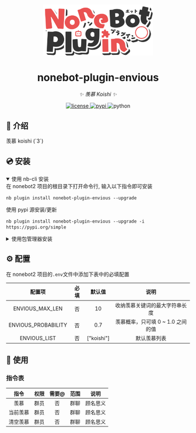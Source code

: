<div align="center">
    <a href="https://v2.nonebot.dev/store">
    <img src="./.docs/NoneBotPlugin.svg" width="300" alt="logo"></a>
</div>

<div align="center">

# nonebot-plugin-envious

_✨ 羡慕 Koishi ✨_


<a href="./LICENSE">
    <img src="https://img.shields.io/github/license/fllesser/nonebot-plugin-envious.svg" alt="license">
</a>
<a href="https://pypi.python.org/pypi/nonebot-plugin-envious">
    <img src="https://img.shields.io/pypi/v/nonebot-plugin-envious.svg" alt="pypi">
</a>
<img src="https://img.shields.io/badge/python-3.10+-blue.svg" alt="python">

</div>

</details>


## 📖 介绍

羡慕 koishi (`3´)

## 💿 安装

<details open>
<summary>使用 nb-cli 安装</summary>
在 nonebot2 项目的根目录下打开命令行, 输入以下指令即可安装

    nb plugin install nonebot-plugin-envious --upgrade
    
使用 pypi 源安装/更新

    nb plugin install nonebot-plugin-envious --upgrade -i https://pypi.org/simple
    
</details>

<details>
<summary>使用包管理器安装</summary>
在 nonebot2 项目的插件目录下, 打开命令行, 根据你使用的包管理器, 输入相应的安装命令

<details>
<summary>pip</summary>

    pip install nonebot-plugin-envious
</details>
<details>
<summary>pdm</summary>

    pdm add nonebot-plugin-envious
</details>
<details>
<summary>poetry</summary>

    poetry add nonebot-plugin-envious
</details>
<details>
<summary>conda</summary>

    conda install nonebot-plugin-envious
</details>

打开 nonebot2 项目根目录下的 `pyproject.toml` 文件, 在 `[tool.nonebot]` 部分追加写入

    plugins = ["nonebot_plugin_envious"]

</details>

## ⚙️ 配置

在 nonebot2 项目的`.env`文件中添加下表中的必填配置

| 配置项 | 必填 | 默认值 | 说明 |
|:-----:|:----:|:----:|:----:|
| ENVIOUS_MAX_LEN | 否 | 10 | 收纳羡慕关键词的最大字符串长度 |
| ENVIOUS_PROBABILITY | 否 | 0.7 | 羡慕概率，只可填 0 ~ 1.0 之间的值|
| ENVIOUS_LIST | 否 | ["koishi"] | 默认羡慕列表 |

## 🎉 使用
### 指令表
| 指令 | 权限 | 需要@ | 范围 | 说明 |
|:-----:|:----:|:----:|:----:|:----:|
| 羡慕 | 群员 | 否 | 群聊 | 顾名思义 |
| 当前羡慕 | 群员 | 否 | 群聊 | 顾名思义 |
| 清空羡慕 | 群员 | 否 | 群聊 | 顾名思义 |
